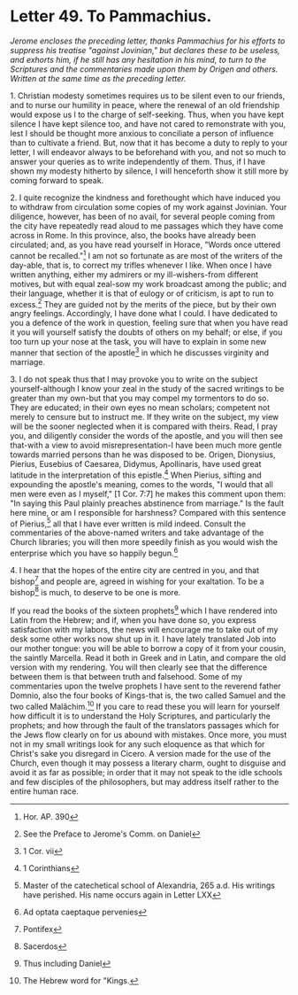 <h1>Letter 49. To Pammachius.</h1>

<p><i>Jerome encloses the preceding letter, thanks Pammachius for his efforts to suppress his treatise "against Jovinian," but declares these to be useless, and exhorts him, if he still has any hesitation in his mind, to turn to the Scriptures and the commentaries made upon them by Origen and others. Written at the same time as the preceding letter.</i></p>

1\. Christian modesty sometimes requires us to be silent even to our friends, and to nurse our humility in peace, where the renewal of an old friendship would expose us l to the charge of self-seeking. Thus, when you have kept silence I have kept silence too, and have not cared to remonstrate with you, lest I should be thought more anxious to conciliate a person of influence than to cultivate a friend. But, now that it has become a duty to reply to your letter, I will endeavor always to be beforehand with you, and not so much to answer your queries as to write independently of them. Thus, if I have shown my modesty hitherto by silence, I will henceforth show it still more by coming forward to speak.

2\. I quite recognize the kindness and forethought which have induced you to withdraw from circulation some copies of my work against Jovinian. Your diligence, however, has been of no avail, for several people coming from the city have repeatedly read aloud to me passages which they have come across in Rome. In this province, also, the books have already been circulated; and, as you have read yourself in Horace, "Words once uttered cannot be recalled."[^P1724_408600] I am not so fortunate as are most of the writers of the day-able, that is, to correct my trifles whenever I like. When once I have written anything, either my admirers or my ill-wishers-from different motives, but with equal zeal-sow my work broadcast among the public; and their language, whether it is that of eulogy or of criticism, is apt to run to excess.[^P1725_408984] They are guided not by the merits of the piece, but by their own angry feelings. Accordingly, I have done what I could. I have dedicated to you a defence of the work in question, feeling sure that when you have read it you will yourself satisfy the doubts of others on my behalf; or else, if you too turn up your nose at the task, you will have to explain in some new manner that section of the apostle[^P1726_409441] in which he discusses virginity and marriage.

3\. I do not speak thus that I may provoke you to write on the subject yourself-although I know your zeal in the study of the sacred writings to be greater than my own-but that you may compel my tormentors to do so. They are educated; in their own eyes no mean scholars; competent not merely to censure but to instruct me. If they write on the subject, my view will be the sooner neglected when it is compared with theirs. Read, I pray you, and diligently consider the words of the apostle, and you will then see that-with a view to avoid misrepresentation-I have been much more gentle towards married persons than he was disposed to be. Origen, Dionysius, Pierius, Eusebius of Caesarea, Didymus, Apollinaris, have used great latitude in the interpretation of this epistle.[^P1728_410280] When Pierius, sifting and expounding the apostle's meaning, comes to the words, "I would that all men were even as I myself," [1 Cor. 7:7] he makes this comment upon them: "In saying this Paul plainly preaches abstinence from marriage." Is the fault here mine, or am I responsible for harshness? Compared with this sentence of Pierius,[^P1730_410652] all that I have ever written is mild indeed. Consult the commentaries of the above-named writers and take advantage of the Church libraries; you will then more speedily finish as you would wish the enterprise which you have so happily begun.[^P1731_411027] 

4\. I hear that the hopes of the entire city are centred in you, and that bishop[^P1733_411147] and people are, agreed in wishing for your exaltation. To be a bishop[^P1734_411236] is much, to deserve to be one is more.

If you read the books of the sixteen prophets[^P1736_411339] which I have rendered into Latin from the Hebrew; and if, when you have done so, you express satisfaction with my labors, the news will encourage me to take out of my desk some other works now shut up in it. I have lately translated Job into our mother tongue: you will be able to borrow a copy of it from your cousin, the saintly Marcella. Read it both in Greek and in Latin, and compare the old version with my rendering. You will then clearly see that the difference between them is that between truth and falsehood. Some of my commentaries upon the twelve prophets I have sent to the reverend father Domnio, also the four books of Kings-that is, the two called Samuel and the two called Mal&acirc;chim.[^P1737_412072] If you care to read these you will learn for yourself how difficult it is to understand the Holy Scriptures, and particularly the prophets; and how through the fault of the translators passages which for the Jews flow clearly on for us abound with mistakes. Once more, you must not in my small writings look for any such eloquence as that which for Christ's sake you disregard in Cicero. A version made for the use of the Church, even though it may possess a literary charm, ought to disguise and avoid it as far as possible; in order that it may not speak to the idle schools and few disciples of the philosophers, but may address itself rather to the entire human race.

[^P1724_408600]:
	Hor. AP. 390

[^P1725_408984]:
	See the Preface to Jerome's Comm. on Daniel

[^P1726_409441]:
	1 Cor. vii

[^P1728_410280]:
	1 Corinthians

[^P1730_410652]:
	Master of the catechetical school of Alexandria, 265 a.d. His writings have perished. His name occurs again in Letter LXX

[^P1731_411027]:
	Ad optata caeptaque pervenies

[^P1733_411147]:
	Pontifex

[^P1734_411236]:
	Sacerdos

[^P1736_411339]:
	Thus including Daniel

[^P1737_412072]:
	The Hebrew word for "Kings.